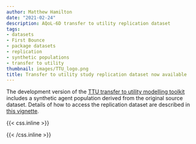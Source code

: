 ```yaml
---
author: Matthew Hamilton
date: "2021-02-24"
description: AQoL-6D transfer to utility replication dataset
tags:
- datasets
- First Bounce
- package datasets
- replication
- synthetic populations
- transfer to utility
thumbnail: images/TTU_logo.png
title: Transfer to utility study replication dataset now available
---
```


The development version of the [TTU transfer to utility modelling toolkit](https://ready4-dev.github.io/TTU/index.html) includes a synthetic agent population derived from the original source dataset. Details of how to access the replication dataset are described in [this vignette](https://ready4-dev.github.io/TTU/articles/Replication_DS.html).

{{< css.inline >}}
<style>
.canon { background: white; width: 100%; height: auto; }
</style>
{{< /css.inline >}}
